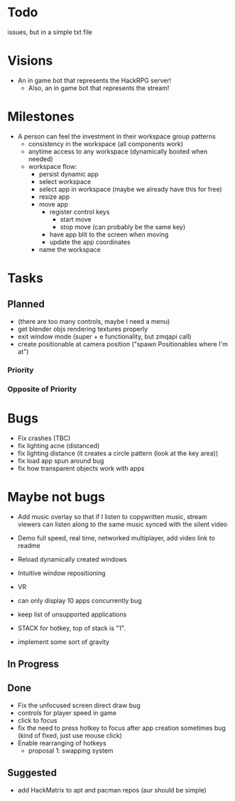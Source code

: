 # Todo

issues, but in a simple txt file

# Visions
- An in game bot that represents the HackRPG server!
  - Also, an in game bot that represents the stream!

# Milestones
- A person can feel the investment in their workspace group patterns
  - consistency in the workspace (all components work)
  - anytime access to any workspace (dynamically booted when needed)
  - workspace flow:
    - persist dynamic app
    - select workspace
    * select app in workspace (maybe we already have this for free)
    - resize app
    - move app
      - register control keys
        - start move
        - stop move (can probably be the same key)
      - have app blit to the screen when moving
      - update the app coordinates
    - name the workspace


# Tasks

## Planned
- (there are too many controls, maybe I need a menu)
- get blender objs rendering textures properly
- exit window mode  (super + e functionality, but zmqapi call)
- create positionable at camera position ("spawn Positionables where I'm at")

### Priority
### Opposite of Priority

# Bugs
- Fix crashes (TBC)
- fix lighting acne (distanced)
- fix lighting distance (it creates a circle pattern (look at the key area))
- fix load app spun around bug
- fix how transparent objects work with apps

# Maybe not bugs
- Add music overlay so that if I listen to copywritten music, stream viewers can listen along to the same music synced with the silent video
- Demo full speed, real time, networked multiplayer, add video link to readme
- Reload dynamically created windows
- Intuitive window repositioning
- VR
- can only display 10 apps concurrently bug
- keep list of unsupported applications

- STACK for hotkey, top of stack is "1".
- implement some sort of gravity

## In Progress

## Done
- Fix the unfocused screen direct draw bug
- controls for player speed in game
- click to focus
- fix the need to press hotkey to focus after app creation sometimes bug (kind of fixed, just use mouse click)
- Enable rearranging of hotkeys
  - proposal 1: swapping system

## Suggested
- add HackMatrix to apt and pacman repos (aur should be simple)
